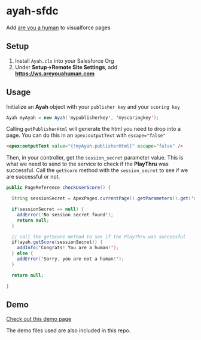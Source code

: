 # ayah-sfdc

Add [are you a human](http://areyouahuman.com/) to visualforce pages

## Setup

1. Install `Ayah.cls` into your Salesforce Org
2. Under **Setup->Remote Site Settings**, add **https://ws.areyouahuman.com**

## Usage

Initialize an **Ayah** object with your `publisher key` and your `scoring key`

```java
Ayah myAyah = new Ayah('mypublisherkey', 'myscoringkey');
```

Calling `getPublisherHtml` will generate the html you need to drop into a page. You can do this in an `apex:outputText` with `escape="false"`

```html
<apex:outputText value="{!myAyah.publisherHtml}" escape="false" />
```

Then, in your controller, get the `session_secret` parameter value. This is what we need to send to the service to check if the **PlayThru** was successful. Call the `getScore` method with the `session_secret` to see if we are successful or not. 

```java
public PageReference checkUserScore() {

  String sessionSecret = ApexPages.currentPage().getParameters().get('session_secret');

  if(sessionSecret == null) {
    addError('No session secret found');
    return null;
  } 

  // call the getScore method to see if the PlayThru was successful
  if(ayah.getScore(sessionSecret)) {
    addInfo('Congrats! You are a human!');
  } else {
    addError('Sorry, you are not a human!');
  }

  return null;

}
```

## Demo

[Check out this demo page](http://ayah-developer-edition.na15.force.com/)

The demo files used are also included in this repo.